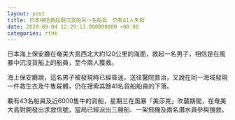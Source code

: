 ```yaml
---
layout: post
title: 日本相信救起翻沉貨船另一名船員　仍有41人失蹤
date: 2020-09-04 12:29:13.000000000 +08:00
categories: rthk
---
```


日本海上保安廳在奄美大島西北大約120公里的海面，救起一名男子，相信是在風暴中沉沒貨船上的船員，至今兩人獲救。

海上保安廳說，這名男子被發現時已經昏迷，送往醫院救治，又說在同一海域發現一件救生衣及牛隻屍體，仍在搜索其餘41名貨船船員的下落。

載有43名船員及近6000隻牛的貨船，星期三在風暴「美莎克」吹襲期間，在奄美大島對開發出求救信號，當局已經派出三艘船、一架飛機及兩名潛水員參與搜救。

